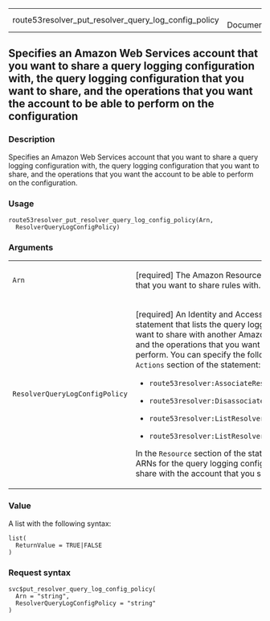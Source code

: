 <table style="width: 100%;">
<tbody>
<tr class="odd">
<td>route53resolver_put_resolver_query_log_config_policy</td>
<td style="text-align: right;">R Documentation</td>
</tr>
</tbody>
</table>

## Specifies an Amazon Web Services account that you want to share a query logging configuration with, the query logging configuration that you want to share, and the operations that you want the account to be able to perform on the configuration

### Description

Specifies an Amazon Web Services account that you want to share a query
logging configuration with, the query logging configuration that you
want to share, and the operations that you want the account to be able
to perform on the configuration.

### Usage

    route53resolver_put_resolver_query_log_config_policy(Arn,
      ResolverQueryLogConfigPolicy)

### Arguments

<table>
<colgroup>
<col style="width: 35%" />
<col style="width: 65%" />
</colgroup>
<tbody>
<tr class="odd">
<td><code
id="route53resolver_put_resolver_query_log_config_policy_:_Arn">Arn</code></td>
<td><p>[required] The Amazon Resource Name (ARN) of the account that you
want to share rules with.</p></td>
</tr>
<tr class="even">
<td><code
id="route53resolver_put_resolver_query_log_config_policy_:_ResolverQueryLogConfigPolicy">ResolverQueryLogConfigPolicy</code></td>
<td><p>[required] An Identity and Access Management policy statement
that lists the query logging configurations that you want to share with
another Amazon Web Services account and the operations that you want the
account to be able to perform. You can specify the following operations
in the <code>Actions</code> section of the statement:</p>
<ul>
<li><p><code>route53resolver:AssociateResolverQueryLogConfig</code></p></li>
<li><p><code>route53resolver:DisassociateResolverQueryLogConfig</code></p></li>
<li><p><code>route53resolver:ListResolverQueryLogConfigAssociations</code></p></li>
<li><p><code>route53resolver:ListResolverQueryLogConfigs</code></p></li>
</ul>
<p>In the <code>Resource</code> section of the statement, you specify
the ARNs for the query logging configurations that you want to share
with the account that you specified in <code>Arn</code>.</p></td>
</tr>
</tbody>
</table>

### Value

A list with the following syntax:

    list(
      ReturnValue = TRUE|FALSE
    )

### Request syntax

    svc$put_resolver_query_log_config_policy(
      Arn = "string",
      ResolverQueryLogConfigPolicy = "string"
    )
